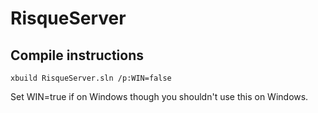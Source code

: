 # RisqueServer

## Compile instructions
```shell
xbuild RisqueServer.sln /p:WIN=false
```
Set WIN=true if on Windows though you shouldn't use this on Windows.
